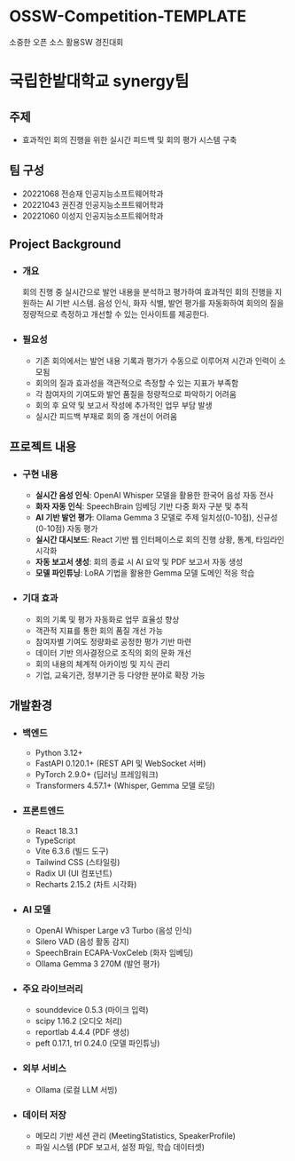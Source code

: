 # OSSW-Competition-TEMPLATE
소중한 오픈 소스 활용SW 경진대회 
# 국립한밭대학교 synergy팀

## 주제 
- 효과적인 회의 진행을 위한 실시간 피드백 및 회의 평가 시스템 구축
  
## 팀 구성 
- 20221068 전승재 인공지능소프트웨어학과
- 20221043 권진경 인공지능소프트웨어학과
- 20221060 이성지 인공지능소프트웨어학과

## Project Background
  - ### 개요
    회의 진행 중 실시간으로 발언 내용을 분석하고 평가하여 효과적인 회의 진행을 지원하는 AI 기반 시스템. 
    음성 인식, 화자 식별, 발언 평가를 자동화하여 회의의 질을 정량적으로 측정하고 개선할 수 있는 인사이트를 제공한다.

  - ### 필요성
    - 기존 회의에서는 발언 내용 기록과 평가가 수동으로 이루어져 시간과 인력이 소모됨
    - 회의의 질과 효과성을 객관적으로 측정할 수 있는 지표가 부족함
    - 각 참여자의 기여도와 발언 품질을 정량적으로 파악하기 어려움
    - 회의 후 요약 및 보고서 작성에 추가적인 업무 부담 발생
    - 실시간 피드백 부재로 회의 중 개선이 어려움

## 프로젝트 내용
  - ### 구현 내용
    - **실시간 음성 인식**: OpenAI Whisper 모델을 활용한 한국어 음성 자동 전사
    - **화자 자동 인식**: SpeechBrain 임베딩 기반 다중 화자 구분 및 추적
    - **AI 기반 발언 평가**: Ollama Gemma 3 모델로 주제 일치성(0-10점), 신규성(0-10점) 자동 평가
    - **실시간 대시보드**: React 기반 웹 인터페이스로 회의 진행 상황, 통계, 타임라인 시각화
    - **자동 보고서 생성**: 회의 종료 시 AI 요약 및 PDF 보고서 자동 생성
    - **모델 파인튜닝**: LoRA 기법을 활용한 Gemma 모델 도메인 적응 학습

  - ### 기대 효과
    - 회의 기록 및 평가 자동화로 업무 효율성 향상
    - 객관적 지표를 통한 회의 품질 개선 가능
    - 참여자별 기여도 정량화로 공정한 평가 기반 마련
    - 데이터 기반 의사결정으로 조직의 회의 문화 개선
    - 회의 내용의 체계적 아카이빙 및 지식 관리
    - 기업, 교육기관, 정부기관 등 다양한 분야로 확장 가능

## 개발환경
  - ### 백엔드
    - Python 3.12+
    - FastAPI 0.120.1+ (REST API 및 WebSocket 서버)
    - PyTorch 2.9.0+ (딥러닝 프레임워크)
    - Transformers 4.57.1+ (Whisper, Gemma 모델 로딩)

  - ### 프론트엔드
    - React 18.3.1
    - TypeScript
    - Vite 6.3.6 (빌드 도구)
    - Tailwind CSS (스타일링)
    - Radix UI (UI 컴포넌트)
    - Recharts 2.15.2 (차트 시각화)

  - ### AI 모델
    - OpenAI Whisper Large v3 Turbo (음성 인식)
    - Silero VAD (음성 활동 감지)
    - SpeechBrain ECAPA-VoxCeleb (화자 임베딩)
    - Ollama Gemma 3 270M (발언 평가)

  - ### 주요 라이브러리
    - sounddevice 0.5.3 (마이크 입력)
    - scipy 1.16.2 (오디오 처리)
    - reportlab 4.4.4 (PDF 생성)
    - peft 0.17.1, trl 0.24.0 (모델 파인튜닝)

  - ### 외부 서비스
    - Ollama (로컬 LLM 서빙)

  - ### 데이터 저장
    - 메모리 기반 세션 관리 (MeetingStatistics, SpeakerProfile)
    - 파일 시스템 (PDF 보고서, 설정 파일, 학습 데이터셋)
